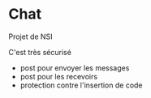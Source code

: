 # Chat
Projet de NSI

C'est très sécurisé
- post pour envoyer les messages
- post pour les recevoirs
- protection contre l'insertion de code

